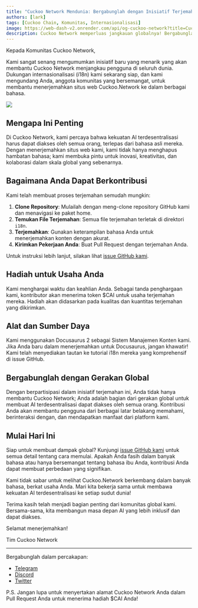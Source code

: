 ```yaml
---
title: "Cuckoo Network Mendunia: Bergabunglah dengan Inisiatif Terjemahan Situs Web Kami"
authors: [lark]
tags: [Cuckoo Chain, Komunitas, Internasionalisasi]
image: https://web-dash-v2.onrender.com/api/og-cuckoo-network?title=Cuckoo%20Network%20Mendunia%3A%20Bergabunglah%20dengan%20Inisiatif%20Terjemahan%20Situs%20Web%20Kami
description: Cuckoo Network memperluas jangkauan globalnya! Bergabunglah dengan upaya komunitas kami untuk menerjemahkan situs web Cuckoo.Network dan dapatkan token $CAI untuk kontribusi Anda. Bantu kami membuat AI terdesentralisasi dapat diakses oleh semua orang, di mana saja.
---
```


Kepada Komunitas Cuckoo Network,

Kami sangat senang mengumumkan inisiatif baru yang menarik yang akan membantu Cuckoo Network menjangkau pengguna di seluruh dunia. Dukungan internasionalisasi (i18n) kami sekarang siap, dan kami mengundang Anda, anggota komunitas yang bersemangat, untuk membantu menerjemahkan situs web Cuckoo.Network ke dalam berbagai bahasa.

![](https://cuckoo-network.b-cdn.net/2024-08-16-join-cuckoo-network-translation-initiative.webp)

## Mengapa Ini Penting

Di Cuckoo Network, kami percaya bahwa kekuatan AI terdesentralisasi harus dapat diakses oleh semua orang, terlepas dari bahasa asli mereka. Dengan menerjemahkan situs web kami, kami tidak hanya menghapus hambatan bahasa; kami membuka pintu untuk inovasi, kreativitas, dan kolaborasi dalam skala global yang sebenarnya.

## Bagaimana Anda Dapat Berkontribusi

Kami telah membuat proses terjemahan semudah mungkin:

1. **Clone Repository**: Mulailah dengan meng-clone repository GitHub kami dan menavigasi ke paket home.
2. **Temukan File Terjemahan**: Semua file terjemahan terletak di direktori `i18n`.
3. **Terjemahkan**: Gunakan keterampilan bahasa Anda untuk menerjemahkan konten dengan akurat.
4. **Kirimkan Pekerjaan Anda**: Buat Pull Request dengan terjemahan Anda.

Untuk instruksi lebih lanjut, silakan lihat [issue GitHub kami](https://github.com/cuckoo-network/cuckoo/issues/12).

## Hadiah untuk Usaha Anda

Kami menghargai waktu dan keahlian Anda. Sebagai tanda penghargaan kami, kontributor akan menerima token $CAI untuk usaha terjemahan mereka. Hadiah akan didasarkan pada kualitas dan kuantitas terjemahan yang dikirimkan.

## Alat dan Sumber Daya

Kami menggunakan Docusaurus 2 sebagai Sistem Manajemen Konten kami. Jika Anda baru dalam menerjemahkan untuk Docusaurus, jangan khawatir! Kami telah menyediakan tautan ke tutorial i18n mereka yang komprehensif di issue GitHub.

## Bergabunglah dengan Gerakan Global

Dengan berpartisipasi dalam inisiatif terjemahan ini, Anda tidak hanya membantu Cuckoo Network; Anda adalah bagian dari gerakan global untuk membuat AI terdesentralisasi dapat diakses oleh semua orang. Kontribusi Anda akan membantu pengguna dari berbagai latar belakang memahami, berinteraksi dengan, dan mendapatkan manfaat dari platform kami.

## Mulai Hari Ini

Siap untuk membuat dampak global? Kunjungi [issue GitHub kami](https://github.com/cuckoo-network/cuckoo/issues/12) untuk semua detail tentang cara memulai. Apakah Anda fasih dalam banyak bahasa atau hanya bersemangat tentang bahasa ibu Anda, kontribusi Anda dapat membuat perbedaan yang signifikan.

Kami tidak sabar untuk melihat Cuckoo.Network berkembang dalam banyak bahasa, berkat usaha Anda. Mari kita bekerja sama untuk membawa kekuatan AI terdesentralisasi ke setiap sudut dunia!

Terima kasih telah menjadi bagian penting dari komunitas global kami. Bersama-sama, kita membangun masa depan AI yang lebih inklusif dan dapat diakses.

Selamat menerjemahkan!

Tim Cuckoo Network

------

Bergabunglah dalam percakapan:

- [Telegram](https://cuckoo.network/tg)
- [Discord](https://cuckoo.network/dc)
- [Twitter](https://cuckoo.network/x)

P.S. Jangan lupa untuk menyertakan alamat Cuckoo Network Anda dalam Pull Request Anda untuk menerima hadiah $CAI Anda!